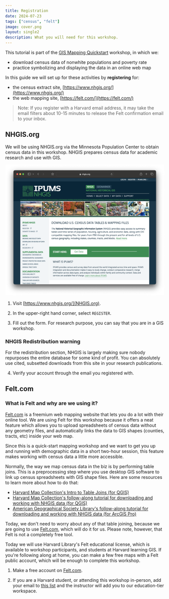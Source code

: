 ```yaml
---
title: Registration
date: 2024-07-23
tags: ["census", "felt"]
image: cover.png
layout: single2
description: What you will need for this workshop.
---
```


This tutorial is part of the [GIS Mapping Quickstart](https://mapping.share.library.harvard.edu/resources/workshops/workshop-4/registration/) workshop, in which we:
- download census data of nonwhite populations and poverty rate
- practice symbolizing and displaying the data in an online web map

In this guide we will set up for these activities by **registering** for:
- the census extract site, [https://www.nhgis.org/](https://www.nhgis.org/)
- the web mapping site, [https://felt.com/](https://felt.com/)

> Note: If you register with a Harvard email address, it may take the email filters about 10-15 minutes to release the Felt confirmation email to your inbox. 

## NHGIS.org

We will be using NHGIS.org via the Minnesota Population Center to obtain census data in this workshop. NHGIS prepares census data for academic research and use with GIS.

![homepage of NHGIS.org](cover.png)

1. Visit [https://www.nhgis.org/](NHGIS.org).

2. In the upper-right hand corner, select `REGISTER`.

3. Fill out the form. For research purpose, you can say that you are in a GIS workshop.

<div class="alert-info">
    <h3>NHGIS Redistribution warning</h3>
  For the redistribution section, NHGIS is largely making sure nobody repurposes the entire database for some kind of profit. You can absolutely use cited, subsetted downloads from this site in your research publications.
</div>

 4. Verify your account through the email you registered with.


## Felt.com

<div class="alert-info">
    <h3>What is Felt and why are we using it?</h3>
<p><a href="https://felt.com/">Felt.com</a> is a freemium web mapping website that lets you do a lot with their online tool. We are using Felt for this workshop because it offers a neat feature which allows you to upload spreadsheets of census data without any geometry files, and automatically links the data to GIS shapes (counties, tracts, etc) inside your web map.</p> 

<p>Since this is a quick-start mapping workshop and we want to get you up and running with demographic data in a short two-hour session, this feature makes working with census data a little more accessible.</p>

<p>Normally, the way we map census data in the biz is by performing table joins. This is a preprocessing step where you use desktop GIS software to link up census spreadsheets with GIS shape files. Here are some resources to learn more about how to do that:</p>
<ul>
<li><a href="https://mapping.share.library.harvard.edu/tutorials/census-data-primer/perform-a-table-join/">Harvard Map Collection's Intro to Table Joins (for QGIS)</a></li>
<li><a href="https://mapping.share.library.harvard.edu/tutorials/census-data-primer/">Harvard Map Collection's follow-along tutorial for downloading and working with NHGIS data (for QGIS)</a></li>
<li><a href="https://guides.library.uwm.edu/c.php?g=567847&p=3914007">American Geographical Society Library's follow-along tutorial for downloading and working with NHGIS data (for ArcGIS Pro)</a></li>
</ul>
<p>Today, we don't need to worry about any of that table joining, because we are going to use <a href="https://felt.com/">Felt.com</a>, which will do it for us. Please note, however, that Felt is not a completely free tool. </p>

<p>Today we will use Harvard Library's Felt educational license, which is available to workshop participants, and students at Harvard learning GIS. If you're following along at home, you can make a few free maps with a Felt public account, which will be enough to complete this workshop.</p>
</div>


1. Make a free account on [Felt.com](https://felt.com/).

2. If you are a Harvard student, or attending this workshop in-person, add your email to [this list](https://docs.google.com/forms/d/e/1FAIpQLSeTkBRUne9IyjZRcfzXKuezPrHWlCfe9efWteQYsU8lkdJgzA/viewform?usp=sf_link) and the instructor will add you to our education-tier workspace.





